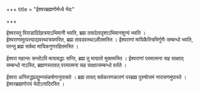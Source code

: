 +++
title = "ईश्वरब्रह्मणोर्मध्ये भेदः"

+++

ईश्वरस्तु विराडादिदेहत्रयाऽभिमानी भवति, ब्रह्म तावदेतादृशाऽभिमानशून्यं भवति । ईश्वराणामुत्पत्त्याद्यवस्थात्रयमस्ति, ब्रह्म तावदवस्थाऽतीतमस्ति । ईश्वराणां मायिकैस्त्रिभिर्गुणैः सम्बन्धो भवति, परन्तु ब्रह्म सर्वथा मायिकगुणरहितमस्ति ।

ईश्वरा महान्तः सन्तोऽपि मायाबद्धाः सन्ति, ब्रह्म तु मायातो मुक्तमस्ति । ईश्वराणां परमात्मना सह साक्षात् सम्बन्धो नाऽस्ति, ब्रह्मणस्तावत् परमात्मना सह साक्षात्सम्बन्धो वर्तते ।

ईश्वरा अनिरुद्धप्रद्युम्नसंकर्षणानुपासते । ब्रह्म तावत् सर्वकारणकारणं परब्रह्म पुरुषोत्तमं नारायणमुपास्ते । ईश्वरब्रह्मणोरयं भेदोऽनादिरस्ति ।

